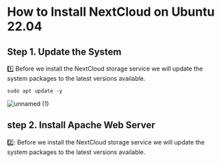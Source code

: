 # How to Install NextCloud on Ubuntu 22.04
## Step 1. Update the System
:one: Before we install the NextCloud storage service we will update the system packages to the latest versions available.
```
sudo apt update -y
```
![unnamed (1)](https://user-images.githubusercontent.com/97314467/205064647-a8001fb4-a755-41ac-850c-67eafe27eb0c.jpg)
## step 2. Install Apache Web Server
2️⃣: Before we install the NextCloud storage service we will update the system packages to the latest versions available.
